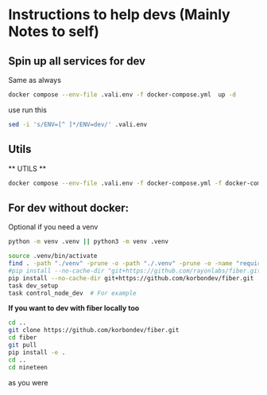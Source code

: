 # Instructions to help devs (Mainly Notes to self)

## Spin up all services for dev

Same as always

```bash
docker compose --env-file .vali.env -f docker-compose.yml  up -d
```

use run this

```bash
sed -i 's/ENV=[^ ]*/ENV=dev/' .vali.env
```

## Utils

** UTILS **

```bash
docker compose --env-file .vali.env -f docker-compose.yml -f docker-compose.dev.yml up -d --build
```

## For dev without docker:

Optional if you need a venv

```bash
python -m venv .venv || python3 -m venv .venv
```

```bash
source .venv/bin/activate
find . -path "./venv" -prune -o -path "./.venv" -prune -o -name "requirements.txt" -exec pip install -r {} \;
#pip install --no-cache-dir "git+https://github.com/rayonlabs/fiber.git@1.0.0#egg=fiber[full]"
pip install --no-cache-dir git+https://github.com/korbondev/fiber.git
task dev_setup
task control_node_dev  # For example
```

**If you want to dev with fiber locally too**

```bash
cd ..
git clone https://github.com/korbondev/fiber.git
cd fiber
git pull
pip install -e .
cd ..
cd nineteen
```

as you were

